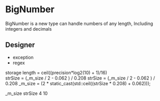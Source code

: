 # BigNumber

BigNumber is a new type can handle numbers of any length, Including integers and decimals

## Designer

* exception
* regex

storage length = ceil((precision*log2(10) + 1)/16)      
 strSize = (_m_size / 2 - 0.062 ) /  0.208
 strSize = (_m_size / 2 - 0.062 ) /  0.208
 _m_size = (2 * static_cast<int>(std::ceil((strSize * 0.208) + 0.062)));


 _m_size   strSize
 4         10  

